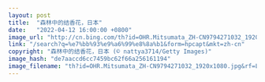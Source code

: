 ```yaml
---
layout: post
title:  "森林中的结香花，日本"
date:   "2022-04-12 16:00:00 +0800"
image_url: "http://cn.bing.com/th?id=OHR.Mitsumata_ZH-CN9794271032_1920x1080.jpg&rf=LaDigue_1920x1080.jpg&pid=hp"
link: "/search?q=%e7%bb%93%e9%a6%99%e8%8a%b1&form=hpcapt&mkt=zh-cn"
copyright: "森林中的结香花，日本 (© nattya3714/Getty Images)"
image_hash: "de7aaccd6cc7459bc62f66a256161194"
image_filename: "th?id=OHR.Mitsumata_ZH-CN9794271032_1920x1080.jpg&rf=LaDigue_1920x1080.jpg&pid=hp"
---
```

